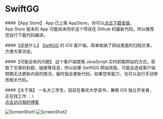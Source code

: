 # SwiftGG

####【App Store】
App 已上架 AppStore，你可以[点击下载安装](https://itunes.apple.com/app/id1092408981)。
<br>App Store 版本的 App 可能尚未同步这个项目在 Github 的最新代码，所以推荐您自行下载代码编译。

####【这是什么】
[SwiftGG](http://swift.gg) 的 iOS 客户端，简单收纳了网站里面的归档文章，方便大家浏览。

####【可能会有的问题】
这个客户端使用 JavaScript 实时抓取网站的方式，获取了文章的标题、链接等信息，所以如果 SwiftGG 网站改版，可能会造成客户端短期无法更新内容的情况，届时我会更新代码。如果您有能力，也可以自行手动修改相关代码。

####【关于我】
一名大三学生，目前在重庆大学读书，兼做 iOS 独立开发者，正在找工作 ：）
<br>[点击访问我的博客](http://kyxu.tech)

![ScreenShot1](http://i.imgur.com/UyNmSJ3.png)
![ScreenShot2](http://i.imgur.com/bKmgUA6.png)
